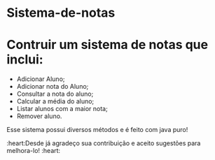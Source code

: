 # Sistema-de-notas 


<h1>Contruir um sistema de notas que inclui: </h1>

 <ul>
  <li>Adicionar Aluno;</li>
  <li>Adicionar nota do Aluno;</li>
  <li>Consultar a nota do aluno;</li>
  <li>Calcular a média do aluno;</li>
  <li>Listar alunos com a maior nota;</li>
  <li>Remover aluno.</li>
</ul>
  <p>Esse sistema possui diversos métodos e é feito com java puro!</p>
<p> :heart:Desde já agradeço sua contribuição e aceito sugestões para melhora-lo! :heart:</p>
  
  
  
